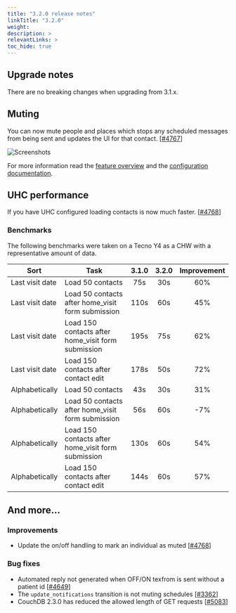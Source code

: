 ```yaml
---
title: "3.2.0 release notes"
linkTitle: "3.2.0"
weight: 
description: >
relevantLinks: >
toc_hide: true
---
```


## Upgrade notes

There are no breaking changes when upgrading from 3.1.x.

## Muting

You can now mute people and places which stops any scheduled messages from being sent and updates the UI for that contact. [[#4767](https://github.com/medic/medic-webapp/issues/4767)]

![Screenshots](../images/3.2.0-4767.png)

For more information read the [feature overview](https://github.com/medic/medic-docs/raw/91badc2a347f86fd2b42b1c9ab9527b5982ee9c0/Muting%20Features%20Overview.pdf) and the [configuration documentation](https://docs.communityhealthtoolkit.org/apps/reference/app-settings/transitions/#muting).

## UHC performance

If you have UHC configured loading contacts is now much faster. [[#4768](https://github.com/medic/medic-webapp/issues/4768)]

### Benchmarks

The following benchmarks were taken on a Tecno Y4 as a CHW with a representative amount of data.

| Sort | Task | 3.1.0 | 3.2.0 | Improvement |
| ---- | ---- | :----: | :----: | :----: |
| Last visit date | Load 50 contacts | 75s | 30s | 60% |
| Last visit date | Load 50 contacts after home_visit form submission | 110s | 60s | 45%  |
| Last visit date | Load 150 contacts after home_visit form submission | 195s | 75s | 62% |
| Last visit date | Load 150 contacts after contact edit | 178s | 50s | 72% |
| Alphabetically | Load 50 contacts | 43s | 30s | 31% |
| Alphabetically | Load 50 contacts after home_visit form submission | 56s | 60s | -7% |
| Alphabetically | Load 150 contacts after home_visit form submission | 130s | 60s | 54% |
| Alphabetically | Load 150 contacts after contact edit | 144s | 60s | 57% |

## And more...

### Improvements

- Update the on/off handling to mark an individual as muted [[#4768](https://github.com/medic/medic-webapp/issues/4768)]

### Bug fixes

- Automated reply not generated when OFF/ON texfrom is sent without a patient id [[#4649](https://github.com/medic/medic-webapp/issues/4649)]
- The `update_notifications` transition is not muting schedules [[#3362](https://github.com/medic/medic-webapp/issues/3362)]
- CouchDB 2.3.0 has reduced the allowed length of GET requests [[#5083](https://github.com/medic/medic-webapp/issues/5083)]

